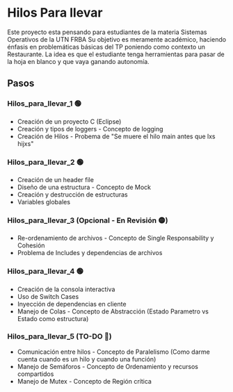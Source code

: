 # Hilos Para llevar
Este proyecto esta pensando para estudiantes de la materia Sistemas Operativos de la UTN FRBA
Su objetivo es meramente académico, haciendo énfasis en problemáticas básicas del TP poniendo como contexto un Restaurante.
La idea es que el estudiante tenga herramientas para pasar de la hoja en blanco y que vaya ganando autonomía.

## Pasos 
### Hilos_para_llevar_1 🟢
 - Creación de un proyecto C (Eclipse)
 - Creación y tipos de loggers - Concepto de logging
 - Creación de Hilos - Probema de "Se muere el hilo main antes que lxs hijxs"

### Hilos_para_llevar_2 🟢
 - Creación de un header file
 - Diseño de una estructura - Concepto de Mock
 - Creación y destrucción de estructuras
 - Variables globales

### Hilos_para_llevar_3 (Opcional - En Revisión 🟡)
 - Re-ordenamiento de archivos - Concepto de Single Responsability y Cohesión
 - Problema de Includes y dependencias de archivos

### Hilos_para_llevar_4 🟢
 - Creación de la consola interactiva
 - Uso de Switch Cases
 - Inyección de dependencias en cliente
 - Manejo de Colas - Concepto de Abstracción (Estado Parametro vs Estado como estructura)

### Hilos_para_llevar_5 (TO-DO 🔴)
 - Comunicación entre hilos - Concepto de Paralelismo (Como darme cuenta cuando es un hilo y cuando una función)
 - Manejo de Semáforos - Concepto de Ordenamiento y recursos compartidos
 - Manejo de Mutex - Concepto de Región crítica
